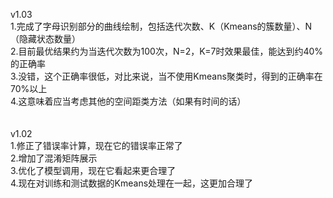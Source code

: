 v1.03</br>
1.完成了字母识别部分的曲线绘制，包括迭代次数、K（Kmeans的簇数量）、N（隐藏状态数量）</br>
2.目前最优结果约为当迭代次数为100次，N=2，K=7时效果最佳，能达到约40%的正确率</br>
3.没错，这个正确率很低，对比来说，当不使用Kmeans聚类时，得到的正确率在70%以上</br>
4.这意味着应当考虑其他的空间距类方法（如果有时间的话）</br>
</br>
</br>
v1.02</br>
1.修正了错误率计算，现在它的错误率正常了</br>
2.增加了混淆矩阵展示</br>
3.优化了模型调用，现在它看起来更合理了</br>
4.现在对训练和测试数据的Kmeans处理在一起，这更加合理了</br>
